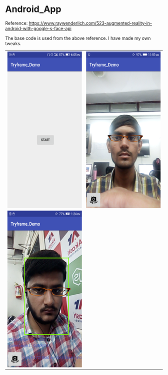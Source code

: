 # Android_App

Reference: https://www.raywenderlich.com/523-augmented-reality-in-android-with-google-s-face-api

The base code is used from the above reference. I have made my own tweaks.

<table border="0" padding="10">
  <tr>
     <td><img src="https://github.com/Kashyap-Nirmal/Android_App/blob/main/Apps/Tryframe_Demo/29.Snap_Tryframe_demo/Screenshot_2019-06-04-18-05-08.png" height="500" width="400"></td>
     <td><img src="https://github.com/Kashyap-Nirmal/Android_App/blob/main/Apps/Tryframe_Demo/29.Snap_Tryframe_demo/Screenshot_2019-06-06-11-59-22.png" height="500" width="400"></td> 
  </tr>
  <tr>
     <td><img src="https://github.com/Kashyap-Nirmal/Android_App/blob/main/Apps/Tryframe_Demo/29.Snap_Tryframe_demo/Screenshot_2019-06-19-13-24-29.png" height="500" width="400"></td> 
 </tr>
